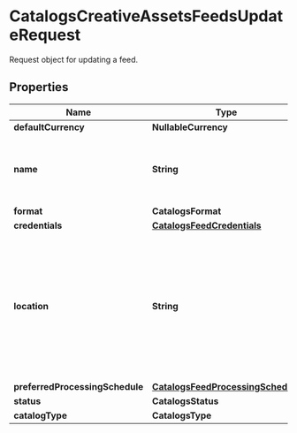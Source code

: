 

# CatalogsCreativeAssetsFeedsUpdateRequest

Request object for updating a feed.

## Properties

| Name | Type | Description | Notes |
|------------ | ------------- | ------------- | -------------|
|**defaultCurrency** | **NullableCurrency** |  |  [optional] |
|**name** | **String** | A human-friendly name associated to a given feed. |  [optional] |
|**format** | **CatalogsFormat** |  |  [optional] |
|**credentials** | [**CatalogsFeedCredentials**](CatalogsFeedCredentials.md) |  |  [optional] |
|**location** | **String** | The URL where a feed is available for download. This URL is what Pinterest will use to download a feed for processing. |  [optional] |
|**preferredProcessingSchedule** | [**CatalogsFeedProcessingSchedule**](CatalogsFeedProcessingSchedule.md) |  |  [optional] |
|**status** | **CatalogsStatus** |  |  [optional] |
|**catalogType** | **CatalogsType** |  |  |



